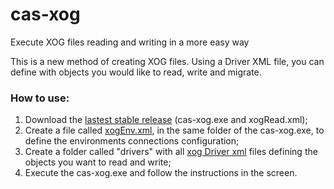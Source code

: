 # cas-xog
Execute XOG files reading and writing in a more easy way

This is a new method of creating XOG files. Using a Driver XML file, you can define with objects you would like to read, write and migrate.


### How to use:

1. Download the [lastest stable release](https://github.com/andreluzz/cas-xog/releases/latest) (cas-xog.exe and xogRead.xml);
2. Create a file called [xogEnv.xml](#xog-environment-example), in the same folder of the cas-xog.exe, to define the environments connections configuration;
3. Create a folder called "drivers" with all [xog Driver xml](#xog-driver-example) files defining the objects you want to read and write;
4. Execute the cas-xog.exe and follow the instructions in the screen.